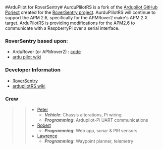 #ArduPilot for RoverSentry#
AurduPlilotRS is a fork of the [Ardupilot GitHub Porject](https://github.com/diydrones/ardupilot) created for the [RoverSentry project](https://github.com/LPRDev/RoverSentry). AurduPlilotRS will continue to support the APM 2.6, specifically for the APMRover2 make's APM 2.X target. ArduPilotRS is providing modifications for the APM2.6 to communicate with a RaspberryPi over a serial interface. 

### RoverSentry based upon: ###
* ArduRover (or APMrover2) : [code](https://github.com/diydrones/ardupilot/tree/master/APMrover2)
* [ardu pilot wiki](http://rover.ardupilot.com)

### Developer Information ###
* [RoverSentry](https://github.com/LPRDev/RoverSentry) 
* [ardupilotRS wiki](https://github.com/LPRDev/ardupilotRS/wiki)

### Crew ###
>> - [Peter](https://github.com/petercr19)
>>   - ***Vehicle***: Chassis alterations, Pi wiring
>>   - ***Programming***: Ardupilot-Pi UART communications
>> - [Robert](https://github.com/rwreinert)
>>   - ***Programming***: Web app, sonar & PIR sensors
>> - [Lawrence](https://github.com/lwreinert)
>>   - ***Programming***: Waypoint planner, telemetry

